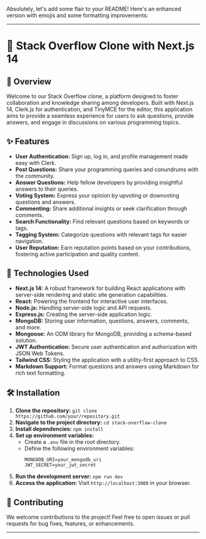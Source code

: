 Absolutely, let's add some flair to your README! Here's an enhanced version with emojis and some formatting improvements:

---

# 🚀 Stack Overflow Clone with Next.js 14

## 📝 Overview

Welcome to our Stack Overflow clone, a platform designed to foster collaboration and knowledge sharing among developers. Built with Next.js 14, Clerk.js for authentication, and TinyMCE for the editor, this application aims to provide a seamless experience for users to ask questions, provide answers, and engage in discussions on various programming topics.

## ✨ Features

- **User Authentication:** Sign up, log in, and profile management made easy with Clerk.
- **Post Questions:** Share your programming queries and conundrums with the community.
- **Answer Questions:** Help fellow developers by providing insightful answers to their queries.
- **Voting System:** Express your opinion by upvoting or downvoting questions and answers.
- **Commenting:** Share additional insights or seek clarification through comments.
- **Search Functionality:** Find relevant questions based on keywords or tags.
- **Tagging System:** Categorize questions with relevant tags for easier navigation.
- **User Reputation:** Earn reputation points based on your contributions, fostering active participation and quality content.

## 🔧 Technologies Used

- **Next.js 14:** A robust framework for building React applications with server-side rendering and static site generation capabilities.
- **React:** Powering the frontend for interactive user interfaces.
- **Node.js:** Handling server-side logic and API requests.
- **Express.js:** Creating the server-side application logic.
- **MongoDB:** Storing user information, questions, answers, comments, and more.
- **Mongoose:** An ODM library for MongoDB, providing a schema-based solution.
- **JWT Authentication:** Secure user authentication and authorization with JSON Web Tokens.
- **Tailwind CSS:** Styling the application with a utility-first approach to CSS.
- **Markdown Support:** Format questions and answers using Markdown for rich text formatting.

## 🛠️ Installation

1. **Clone the repository:** `git clone https://github.com/your/repository.git`
2. **Navigate to the project directory:** `cd stack-overflow-clone`
3. **Install dependencies:** `npm install`
4. **Set up environment variables:**
   - Create a `.env` file in the root directory.
   - Define the following environment variables:
     ```
     MONGODB_URI=your_mongodb_uri
     JWT_SECRET=your_jwt_secret
     ```
5. **Run the development server:** `npm run dev`
6. **Access the application:** Visit `http://localhost:3000` in your browser.

## 🤝 Contributing

We welcome contributions to the project! Feel free to open issues or pull requests for bug fixes, features, or enhancements.


--- 

